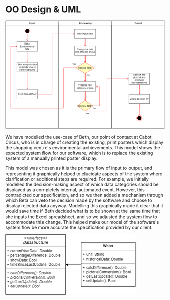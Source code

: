 OO Design & UML
========================

![alt text](https://github.com/kamenPB/Green-Credentials/blob/master/SPE-UML.png "Green Credentials UML diagram")

We have modelled the use-case of Beth, our point of contact at Cabot Circus, who is in charge of creating the existing, print posters which display the shopping centre's environmental achievements. This model shows the expected system flow for our software, which is to replace the existing system of a manually printed poster display.

This model was chosen as it is the primary flow of input to output, and representing it graphically helped to elucidate aspects of the system where clarification or additional steps are required. For example, we initially modelled the decision-making aspect of which data categories should be displayed as a completely internal, automated event. However, this contradicted our specification, and so we then added a mechanism through which Beta can veto the decision made by the software and choose to display rejected data anyway. Modelling this graphically made it clear that it would save time if Beth decided what is to be shown at the same time that she inputs the Excel spreadsheet, and so we adjusted the system flow to accommodate this change. This helped make our model of the software's system flow be more accurate the specification provided by our client.

![alt text](https://github.com/kamenPB/Green-Credentials/blob/master/example-classes.png "Green Credentials Example Classes")
